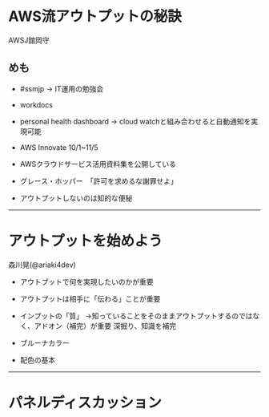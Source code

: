 
# AWS流アウトプットの秘訣

AWSJ舘岡守

## めも

* #ssmjp
    -> IT運用の勉強会
* workdocs
* personal health dashboard
    -> cloud watchと組み合わせると自動通知を実現可能
* AWS Innovate 10/1~11/5
* AWSクラウドサービス活用資料集を公開している

* グレース・ホッパー　「許可を求めるな謝罪せよ」

* アウトプットしないのは知的な便秘

---

# アウトプットを始めよう

森川晃(@ariaki4dev)

* アウトプットで何を実現したいのかが重要
* アウトプットは相手に「伝わる」ことが重要
* インプットの「質」
    ->知っていることをそのままアウトプットするのではなく、アドオン（補完）が重要
    深掘り、知識を補完

* ブルーナカラー
* 配色の基本

---

# パネルディスカッション
